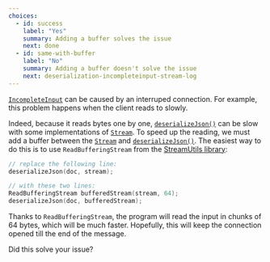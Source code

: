 ```yaml
---
choices:
  - id: success
    label: "Yes"
    summary: Adding a buffer solves the issue
    next: done
  - id: same-with-buffer
    label: "No"
    summary: Adding a buffer doesn't solve the issue
    next: deserialization-incompleteinput-stream-log    
---
```


[`IncompleteInput`](/v6/api/misc/deserializationerror/#incompleteinput) can be caused by an interruped connection. For example, this problem happens when the client reads to slowly.

Indeed, because it reads bytes one by one, [`deserializeJson()`](/v6/api/json/deserializejson/) can be slow with some implementations of [`Stream`](https://www.arduino.cc/reference/en/language/functions/communication/stream/). To speed up the reading, we must add a buffer between the [`Stream`](https://www.arduino.cc/reference/en/language/functions/communication/stream/) and [`deserializeJson()`](/v6/api/json/deserializejson/). The easiest way to do this is to use `ReadBufferingStream` from the [StreamUtils library](https://github.com/bblanchon/ArduinoStreamUtils):

```c++
// replace the following line:
deserializeJson(doc, stream);

// with these two lines:
ReadBufferingStream bufferedStream(stream, 64);
deserializeJson(doc, bufferedStream);
```

Thanks to `ReadBufferingStream`, the program will read the input in chunks of 64 bytes, which will be much faster.
Hopefully, this will keep the connection opened till the end of the message.

Did this solve your issue?